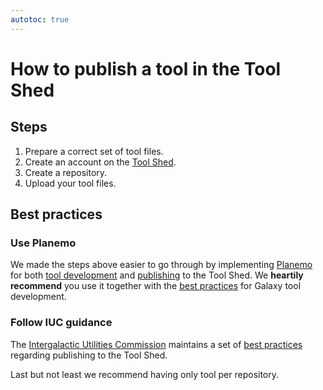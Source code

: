 ```yaml
---
autotoc: true
---
```


# How to publish a tool in the Tool Shed

## Steps

1. Prepare a correct set of tool files.
1. Create an account on the [Tool Shed](https://toolshed.g2.bx.psu.edu/).
1. Create a repository.
1. Upload your tool files.

## Best practices

### Use Planemo

We made the steps above easier to go through by implementing [Planemo](http://planemo.readthedocs.io/) for both [tool development](http://planemo.readthedocs.io/en/latest/writing_standalone.html) and [publishing](http://planemo.readthedocs.io/en/latest/_writing_publish_intro.html) to the Tool Shed. We **heartily recommend** you use it together with the [best practices](http://galaxy-iuc-standards.readthedocs.io/en/latest/best_practices.html) for Galaxy tool development.

### Follow IUC guidance

The [Intergalactic Utilities Commission](/src/iuc/index.md) maintains a set of [best practices](http://galaxy-iuc-standards.readthedocs.io/en/latest/best_practices/integration_checklist.html) regarding publishing to the Tool Shed.

Last but not least we recommend having only tool per repository.
